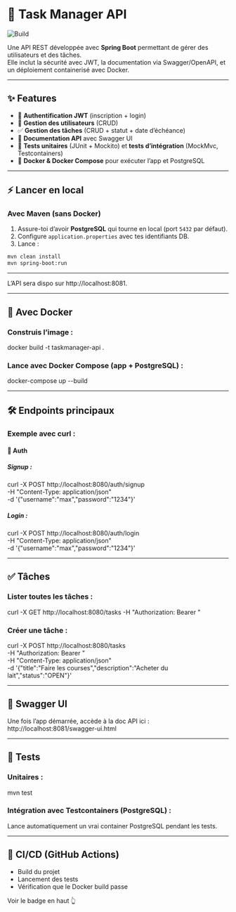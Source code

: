 # 📌 Task Manager API  

![Build](https://github.com/maximeacd/task-manager-api/actions/workflows/ci.yml/badge.svg)

Une API REST développée avec **Spring Boot** permettant de gérer des utilisateurs et des tâches.  
Elle inclut la sécurité avec JWT, la documentation via Swagger/OpenAPI, et un déploiement containerisé avec Docker.

---

## ✨ Features

- 🔑 **Authentification JWT** (inscription + login)  
- 👤 **Gestion des utilisateurs** (CRUD)  
- ✅ **Gestion des tâches** (CRUD + statut + date d’échéance)  
- 📖 **Documentation API** avec Swagger UI  
- 🧪 **Tests unitaires** (JUnit + Mockito) et **tests d’intégration** (MockMvc, Testcontainers)  
- 🐳 **Docker & Docker Compose** pour exécuter l’app et PostgreSQL  

---

## ⚡ Lancer en local

### Avec Maven (sans Docker)

1. Assure-toi d’avoir **PostgreSQL** qui tourne en local (port `5432` par défaut).  
2. Configure `application.properties` avec tes identifiants DB.  
3. Lance :  

```bash
mvn clean install
mvn spring-boot:run
```

---

L’API sera dispo sur http://localhost:8081.

---

## 🐳 Avec Docker

### Construis l’image :

docker build -t taskmanager-api .

### Lance avec Docker Compose (app + PostgreSQL) :

docker-compose up --build

--- 

## 🛠️ Endpoints principaux

### Exemple avec curl :

#### 🔑 Auth

##### Signup :

curl -X POST http://localhost:8080/auth/signup \
  -H "Content-Type: application/json" \
  -d '{"username":"max","password":"1234"}'

##### Login :

curl -X POST http://localhost:8080/auth/login \
  -H "Content-Type: application/json" \
  -d '{"username":"max","password":"1234"}'

---

## ✅ Tâches

### Lister toutes les tâches :

curl -X GET http://localhost:8080/tasks -H "Authorization: Bearer <TOKEN>"

### Créer une tâche :

curl -X POST http://localhost:8080/tasks \
  -H "Authorization: Bearer <TOKEN>" \
  -H "Content-Type: application/json" \
  -d '{"title":"Faire les courses","description":"Acheter du lait","status":"OPEN"}'

---

## 📖 Swagger UI

Une fois l’app démarrée, accède à la doc API ici : http://localhost:8081/swagger-ui.html

---

## 🧪 Tests

### Unitaires : 

mvn test

### Intégration avec Testcontainers (PostgreSQL) : 

Lance automatiquement un vrai container PostgreSQL pendant les tests.

---

## 🐙 CI/CD (GitHub Actions)

- Build du projet
- Lancement des tests
- Vérification que le Docker build passe

Voir le badge en haut 👆
